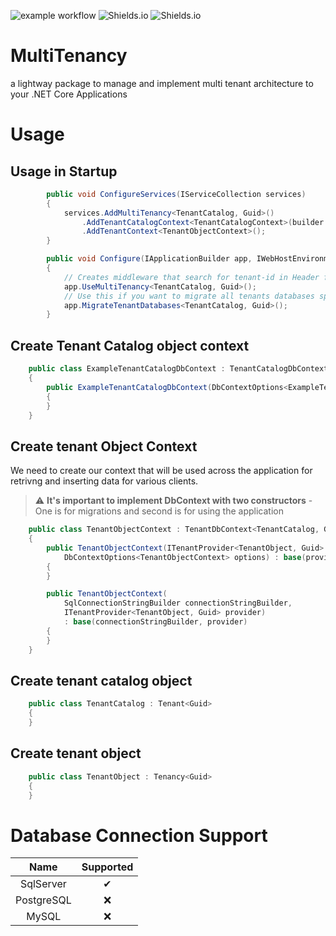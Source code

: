 ![example workflow](https://github.com/rafoch/MT/actions/workflows/dotnet.yml/badge.svg)
![Shields.io](https://img.shields.io/nuget/v/MultiTenancy.Core?color=dd&label=MultiTenancy.Core)
![Shields.io](https://img.shields.io/nuget/dt/MultiTenancy.Core?label=downloads)
# MultiTenancy
a lightway package to manage and implement multi tenant architecture to your .NET Core Applications

# Usage

## Usage in Startup

```csharp
        public void ConfigureServices(IServiceCollection services)
        {
            services.AddMultiTenancy<TenantCatalog, Guid>()
                .AddTenantCatalogContext<TenantCatalogContext>(builder => builder.UseSqlServer("<Your connection string>"))
                .AddTenantContext<TenantObjectContext>();
        }
```

```csharp
        public void Configure(IApplicationBuilder app, IWebHostEnvironment env)
        {
            // Creates middleware that search for tenant-id in Header for each request and set it's to TenantProvider
            app.UseMultiTenancy<TenantCatalog, Guid>();
            // Use this if you want to migrate all tenants databases specified in Catalog Database
            app.MigrateTenantDatabases<TenantCatalog, Guid>(); 
        }
```

## Create Tenant Catalog object context

```csharp
    public class ExampleTenantCatalogDbContext : TenantCatalogDbContext<TenantCatalog, Guid>
    {
        public ExampleTenantCatalogDbContext(DbContextOptions<ExampleTenantCatalogDbContext> options) : base(options)
        {
        }
    }
```

## Create tenant Object Context
We need to create our context that will be used across the application for retrivng and inserting data for various clients.
> :warning: **It's important to implement DbContext with two constructors** - One is for migrations and second is for using the application
```csharp
    public class TenantObjectContext : TenantDbContext<TenantCatalog, Guid>
    {
        public TenantObjectContext(ITenantProvider<TenantObject, Guid> provider,
            DbContextOptions<TenantObjectContext> options) : base(provider, options)
        {
        }

        public TenantObjectContext(
            SqlConnectionStringBuilder connectionStringBuilder, 
            ITenantProvider<TenantObject, Guid> provider) 
            : base(connectionStringBuilder, provider)
        {
        }
    }
```

## Create tenant catalog object
```csharp
    public class TenantCatalog : Tenant<Guid>
    {
    }
```
## Create tenant object 
```csharp
    public class TenantObject : Tenancy<Guid>
    {
    }
```

# Database Connection Support
| Name | Supported |
| :--: | :--: |
| SqlServer | ✔ |
| PostgreSQL | ❌ |
| MySQL | ❌ |
